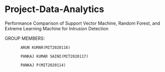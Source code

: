 # Project-Data-Analytics
Performance Comparison of Support Vector Machine, Random Forest, and Extreme Learning Machine for Intrusion Detection

GROUP MEMBERS: 
	       
	       ARUN KUMAR(MIT2020116)

	       PANKAJ KUMAR SAINI(MIT2020117)
	       
	       PANKAJ P(MIT2020114)
